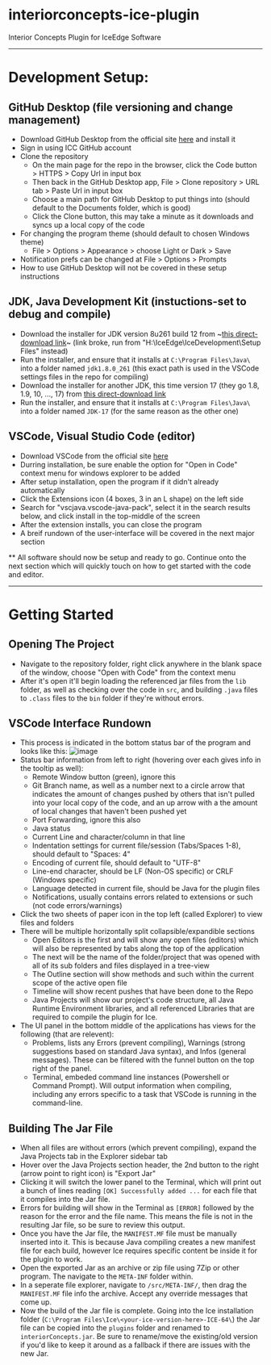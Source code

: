 # interiorconcepts-ice-plugin
Interior Concepts Plugin for IceEdge Software
   
   
---
   
   
# Development Setup:
## GitHub Desktop (file versioning and change management)
- Download GitHub Desktop from the official site [here](https://desktop.github.com/) and install it
- Sign in using ICC GitHub account
- Clone the repository
  - On the main page for the repo in the browser, click the Code button > HTTPS > Copy Url in input box
  - Then back in the GitHub Desktop app, File > Clone repository > URL tab > Paste Url in input box
  - Choose a main path for GitHub Desktop to put things into (should default to the Documents folder, which is good)
  - Click the Clone button, this may take a minute as it downloads and syncs up a local copy of the code
- For changing the program theme (should default to chosen Windows theme)
  - File > Options > Appearance > choose Light or Dark > Save
- Notification prefs can be changed at File > Options > Prompts
- How to use GitHub Desktop will not be covered in these setup instructions

## JDK, Java Development Kit (instuctions-set to debug and compile)
- Download the installer for JDK version 8u261 build 12 from ~[this direct-download link](https://sdlc-esd.oracle.com/ESD6/JSCDL/jdk/8u261-b12/a4634525489241b9a9e1aa73d9e118e6/jdk-8u261-windows-x64.exe?GroupName=JSC&FilePath=/ESD6/JSCDL/jdk/8u261-b12/a4634525489241b9a9e1aa73d9e118e6/jdk-8u261-windows-x64.exe&BHost=javadl.sun.com&File=jdk-8u261-windows-x64.exe&AuthParam=1708433732_0ec20e882f223082cf61b163205277af&ext=.exe)~ (link broke, run from "H:\IceEdge\IceDevelopment\Setup Files\" instead)
- Run the installer, and ensure that it installs at `C:\Program Files\Java\` into a folder named `jdk1.8.0_261` (this exact path is used in the VSCode settings files in the repo for compiling)
- Download the installer for another JDK, this time version 17  (they go 1.8, 1.9, 10, ..., 17) from [this direct-download link](https://download.oracle.com/java/17/latest/jdk-17_windows-x64_bin.exe)
- Run the installer, and ensure that it installs at `C:\Program Files\Java\` into a folder named `JDK-17` (for the same reason as the other one)

## VSCode, Visual Studio Code (editor)
- Download VSCode from the official site [here](https://code.visualstudio.com/)
- Durring installation, be sure enable the option for "Open in Code" context menu for windows explorer to be added
- After setup installation, open the program if it didn't already automatically
- Click the Extensions icon (4 boxes, 3 in an L shape) on the left side
- Search for "vscjava.vscode-java-pack", select it in the search results below, and click install in the top-middle of the screen
- After the extension installs, you can close the program
- A breif rundown of the user-interface will be covered in the next major section


** All software should now be setup and ready to go. Continue onto the next section which will quickly touch on how to get started with the code and editor.

---

# Getting Started

## Opening The Project
- Navigate to the repository folder, right click anywhere in the blank space of the window, choose "Open with Code" from the context menu
- After it's open it'll begin loading the referenced jar files from the `lib` folder, as well as checking over the code in `src`, and building `.java` files to `.class` files to the `bin` folder if they're without errors.

## VSCode Interface Rundown
- This process is indicated in the bottom status bar of the program and looks like this: ![image](https://github.com/InteriorConcepts/interiorconcepts-ice-plugin/assets/45998846/1a7f2204-8238-4f10-9480-cc55d236b0dc)
- Status bar information from left to right (hovering over each gives info in the tooltip as well):
  - Remote Window button (green), ignore this
  - Git Branch name, as well as a number next to a circle arrow that indicates the amount of changes pushed by others that isn't pulled into your local copy of the code, and an up arrow with a the amount of local changes that haven't been pushed yet
  - Port Forwarding, ignore this also
  - Java status
  - Current Line and character/column in that line
  - Indentation settings for current file/session (Tabs/Spaces 1-8), should default to "Spaces: 4"
  - Encoding of current file, should default to "UTF-8"
  - Line-end character, should be LF (Non-OS specific) or CRLF (Windows specific)
  - Language detected in current file, should be Java for the plugin files
  - Notifications, usually contains errors related to extensions or such (not code errors/warnings)
- Click the two sheets of paper icon in the top left (called Explorer) to view files and folders
- There will be multiple horizontally split collapsible/expandible sections
  - Open Editors is the first and will show any open files (editors) which will also be represented by tabs along the top of the application
  - The next will be the name of the folder/project that was opened with all of its sub folders and files displayed in a tree-view
  - The Outline section will show methods and such within the current scope  of the active open file
  - Timeline will show recent pushes that have been done to the Repo
  - Java Projects will show our project's code structure, all Java Runtime Environment libraries, and all referenced Libraries that are required to compile the plugin for Ice.
- The UI panel in the bottom middle of the applications has views for the following (that are relevent):
  - Problems, lists any Errors (prevent compiling), Warnings (strong suggestions based on standard Java syntax), and Infos (general messages). These can be filtered with the funnel button on the top right of the panel.
  - Terminal, embeded command line instances (Powershell or Command Prompt). Will output information when compiling, including any errors specific to a task that VSCode is running in the command-line.

## Building The Jar File
- When all files are without errors (which prevent compiling), expand the Java Projects tab in the Explorer sidebar tab
- Hover over the Java Projects section header, the 2nd button to the right (arrow point to right icon) is "Export Jar"
- Clicking it will switch the lower panel to the Terminal, which will print out a bunch of lines reading `[OK] Successfully added ...` for each file that it compiles into the Jar file.
- Errors for building will show in the Terminal as `[ERROR]` followed by the reason for the error and the file name. This means the file is not in the resulting Jar file, so be sure to review this output.
- Once you have the Jar file, the `MANIFEST.MF` file must be manually inserted into it. This is because Java compiling creates a new manifest file for each build, however Ice requires specific content be inside it for the plugin to work.
- Open the exported Jar as an archive or zip file using 7Zip or other program. The navigate to the `META-INF` folder within.
- In a seperate file explorer, navigate to `/src/META-INF/`, then drag the `MANIFEST.MF` file info the archive. Accept any override messages that come up.
- Now the build of the Jar file is complete. Going into the Ice installation folder (`C:\Program Files\Ice\<your-ice-version-here>-ICE-64\`) the Jar file can be copied into the `plugins` folder and renamed to `interiorConcepts.jar`. Be sure to rename/move the existing/old version if you'd like to keep it around as a fallback if there are issues with the new Jar.

